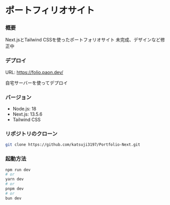 # ポートフィリオサイト
### 概要
Next.jsとTailwind CSSを使ったポートフォリオサイト
未完成、デザインなど修正中

### デプロイ
URL: https://folio.paon.dev/

自宅サーバーを使ってデプロイ

### バージョン
- Node.js: 18
- Next.js: 13.5.6
- Tailwind CSS

### リポジトリのクローン
```bash
git clone https://github.com/katsuji3197/Portfolio-Next.git
```

### 起動方法
```bash
npm run dev
# or
yarn dev
# or
pnpm dev
# or
bun dev
```
